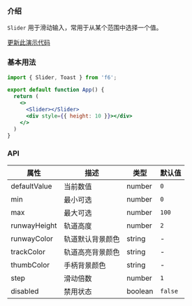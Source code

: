 <div class="block-panel">

<h3>介绍</h3>

`Slider` 用于滑动输入，常用于从某个范围中选择一个值。


</div>
<div class="block-panel">
        <a class="to-github-link" target="_blank" href=https://github.com/Webang/f6/tree/master/packages/f6/packages/slider/demo/basic.md>更新此演示代码</a>
        <h3>基本用法</h3>

```jsx
import { Slider, Toast } from 'f6';

export default function App() {
  return (
    <>
      <Slider></Slider>
      <div style={{ height: 10 }}></div>
    </>
  )
}
```
</div>
<div class="block-panel">

<h3>API</h3>

| 属性 | 描述 | 类型 | 默认值 |
| - | - | - | - |
| defaultValue | 当前数值 | number | `0` |
| min | 最小可选 | number | `0` |
| max | 最大可选 | number | `100` |
| runwayHeight | 轨道高度  | number | `2` |
| runwayColor | 轨道默认背景颜色 | string | - |
| trackColor | 轨道高亮背景颜色 | string | - |
| thumbColor | 手柄背景颜色 | string | - |
| step | 滑动倍数 | number | `1` |
| disabled | 禁用状态 | boolean | `false` |
</div>